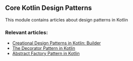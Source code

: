 ## Core Kotlin Design Patterns

This module contains articles about design patterns in Kotlin

### Relevant articles:
- [Creational Design Patterns in Kotlin: Builder](https://www.baeldung.com/kotlin/builder-pattern)
- [The Decorator Pattern in Kotlin](https://www.baeldung.com/kotlin/decorator-pattern)
- [Abstract Factory Pattern in Kotlin](https://www.baeldung.com/kotlin/abstract-factory-pattern)
